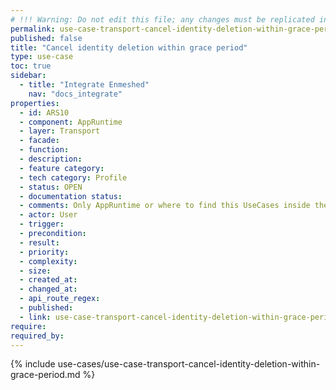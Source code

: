 ```yaml
---
# !!! Warning: Do not edit this file; any changes must be replicated in Excel !!!
permalink: use-case-transport-cancel-identity-deletion-within-grace-period
published: false
title: "Cancel identity deletion within grace period"
type: use-case
toc: true
sidebar:
  - title: "Integrate Enmeshed"
    nav: "docs_integrate"
properties:
  - id: ARS10
  - component: AppRuntime
  - layer: Transport
  - facade:
  - function:
  - description:
  - feature category:
  - tech category: Profile
  - status: OPEN
  - documentation status:
  - comments: Only AppRuntime or where to find this UseCases inside the Runtime (Connector also needs to remove its Identity)
  - actor: User
  - trigger:
  - precondition:
  - result:
  - priority:
  - complexity:
  - size:
  - created_at:
  - changed_at:
  - api_route_regex:
  - published:
  - link: use-case-transport-cancel-identity-deletion-within-grace-period
require:
required_by:
---
```


{% include use-cases/use-case-transport-cancel-identity-deletion-within-grace-period.md %}
